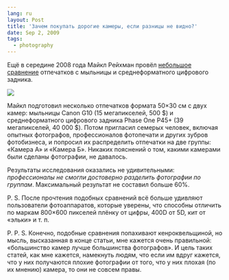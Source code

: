 ```yaml
---
lang: ru
layout: Post
title: 'Зачем покупать дорогие камеры, если разницы не видно?'
date: Sep 2, 2009
tags:
  - photography
---
```


Ещё в середине 2008 года Майкл Рейхман провёл [небольшое сравнение](http://www.luminous-landscape.com/reviews/kidding.shtml 'You’ve Got to be Kidding!') отпечатков с мыльницы и среднеформатного цифрового задника.

![](/images/blog/reichmann-screen.jpg)

Майкл подготовил несколько отпечатков формата 50×30 см с двух камер: мыльницы Canon G10 (15 мегапикселей, 500 $) и среднеформатного цифрового задника Phase One P45+ (39 мегапикселей, 40 000 $). Потом пригласил семерых человек, включая опытных фотографов, профессионалов фотопечати и других зубров фотобизнеса, и попросил их распределить отпечатки на две группы: «Камера А» и «Камера Б». Никаких пояснений о том, какими камерами были сделаны фотографии, не давалось.

Результаты исследования оказались не удивительными: _профессионалы не смогли достоверно разделить фотографии по группам_. Максимальный результат не составил больше 60%.

P. S. После прочтения подобных сравнений всё больше удивляют пользователи фотоаппаратов, которые уверены, что способны отличить по маркам 800×600 пикселей плёнку от цифры, 400D от 5D, кит от «эльки» и т. п.

P. P. S. Конечно, подобные сравнения попахивают кенроквельщиной, но мысль, высказанная в конце статьи, мне кажется очень правильной: «большинство камер лучше большинства фотографов». И цель таких статей, как мне кажется, намекнуть людям, что если им вдруг кажется, что у них получаются плохие фотографии от того, что у них плохая (по их мнению) камера, то они не совсем правы.
